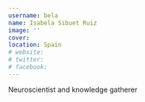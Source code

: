 ```yaml
---
username: bela
name: Isabela Sibuet Ruiz
image: ''
cover:
location: Spain
# website: 
# twitter: 
# facebook: 
---
```

Neuroscientist and knowledge gatherer
